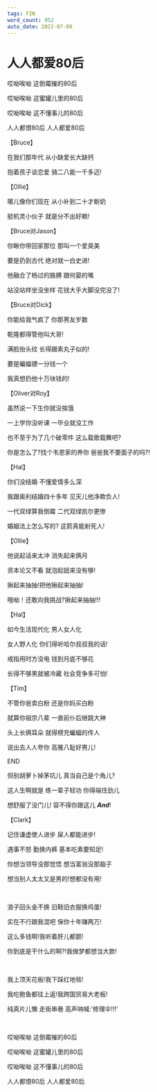 ```yaml
---
tags: FIN
word_count: 952
auto_date: 2022-07-09
---
```


# 人人都爱80后

哎呦唉呦 这倒霉摧的80后

哎呦唉呦 这蜜罐儿里的80后

哎呦唉呦 这不懂事儿的80后

人人都恨80后 人人都爱80后

【Bruce】

在我们那年代 从小缺爱长大缺钙

抱着孩子谈恋爱 骑二八能一千多迈!

【Ollie】

哪儿像你们现在 从小补到二十才断奶

挺机灵小伙子 就是分不出好赖!

【Bruce对Jason】

你瞅你带回家那位 那叫一个爱臭美

要是扔到古代 绝对就一白史进!

他融合了杨过的胳膊 跟何晏的嘴

站没站样坐没坐样 花钱大手大脚没完没了!

【Bruce对Dick】

你能给我气疯了 你那男友岁数

乾隆都得管他叫大哥!

满脸抬头纹 长得跟素丸子似的!

要是蝙蝠镖一分钱一个

我真想扔他十万块钱的!

【Oliver对Roy】

虽然说一下生你就没挨饿

一上学你没听课 一毕业就没工作

也不至于为了几个破零件 这么载歌载舞吧?

你是怎么了?找个韦恩家的养你 爸爸我不要面子的吗?!

【Hal】

你们没结婚 不懂爱情多么深

我跟奥利结婚四十多年 见天儿他净欺负人!

一代双绿算我倒霉 二代双绿凯尔更惨

婚姻法上怎么写的? 这箭真能射死人!

【Ollie】

他说起话来太冲 消失起来俩月

资本论又不看 就泡起妞来没有够!

揪起来抽抽!把他揪起来抽抽!

哦呦！还敢向我挑战?揪起来抽抽!!!

【Hal】

如今生活现代化 男人女人化

女人野人化 你们得听哈尔叔叔我的话!

戒指用时方没电 钱到月底不够花

长得不够黑就被冷藏 社会竞争多可怕!

【Tim】

不管你爸卖白粉 还是你妈买白粉

就算你祖宗八辈 一直前仆后继跳大神

头上长俩耳朵 就得楞充蝙蝠的传人

说出去人人夸你 高雅八耻好男儿!

END

但别胡萝卜掉茅坑儿 真当自己是个角儿?

这人生啊就是 练一辈子轻功 你得端住劲儿

想舒服了没门儿! 容不得你跟这儿 ***And***!

【Clark】

记住谦虚使人进步 屎人都能进步!

遇事不怒 勤换内裤 基本吃素要知足!

你想当领导没那觉悟 想当富翁没那脑子

想当别人太太又是男的!想都没有用!

<br>

浪子回头金不换 旧鞋旧衣服换鸡蛋!

实在不行跟我混吧 保你十年赚两万!

这么多钱啊!我听着肝儿都颤!

你到底是干什么的啊?!我做梦都想当大款!

<br>

我上顶天花板!我下踩红地毯!

我吃鲍鱼都往上返!我跨国贸易大老板!

纯真片儿懒 走街串巷 高声呐喊:'修理伞!!!'

<br>

哎呦唉呦 这倒霉摧的80后

哎呦唉呦 这蜜罐儿里的80后

哎呦唉呦 这不懂事儿的80后

人人都恨80后 人人都爱80后
